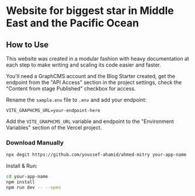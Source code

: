 # Website for biggest star in Middle East and the Pacific Ocean



## How to Use

This website was created in a modular fashion with heavy documentation at each step to make writing and scaling its code easier and faster.

You'll need a GraphCMS account and the Blog Starter created, get the
endpoint from the "API Access" section in the project settings, check
the "Content from stage Published" checkbox for access.

Rename the `sample.env` file to `.env` and add your endpoint:

```text
VITE_GRAPHCMS_URL=your-endpoint-here
```

Add the `VITE_GRAPHCMS_URL` variable and endpoint to the "Environment
Variables" section of the Vercel project.

### Download Manually

```bash
npx degit https://github.com/youssef-ahamid/ahmed-mitry your-app-name
```


Install & Run:

```bash
cd your-app-name
npm install
npm run dev -- --open
```
